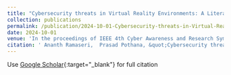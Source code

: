 ```yaml
---
title: "Cybersecurity threats in Virtual Reality Environments: A Literature Review (Accepted)"
collection: publications
permalink: /publication/2024-10-01-Cybersecurity-threats-in-Virtual-Reality-Environments-A-Literature-Review-Accepted
date: 2024-10-01
venue: 'In the proceedings of IEEE 4th Cyber Awareness and Research Symposium 2024'
citation: ' Ananth Ramaseri,  Prasad Pothana, &quot;Cybersecurity threats in Virtual Reality Environments: A Literature Review (Accepted).&quot; In the proceedings of IEEE 4th Cyber Awareness and Research Symposium 2024, 2024.'
---
```

Use [Google Scholar](https://scholar.google.com/scholar?q=Cybersecurity+threats+in+Virtual+Reality+Environments:+A+Literature+Review+(Accepted)){:target="_blank"} for full citation